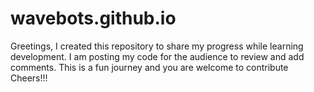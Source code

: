 # wavebots.github.io
Greetings,
 I created this repository to share my progress while learning development.
 I am posting my code for the audience to review and add comments.
 This is a fun journey and you are welcome to contribute
Cheers!!!
